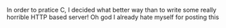 In order to pratice C, I decided what better way than to write some really horrible HTTP based server! Oh god I already hate myself for posting this 
